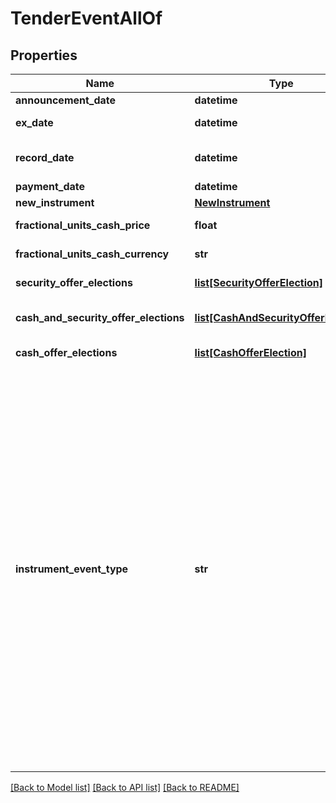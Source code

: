 # TenderEventAllOf


## Properties
Name | Type | Description | Notes
------------ | ------------- | ------------- | -------------
**announcement_date** | **datetime** | The date the tender is announced. | [optional] 
**ex_date** | **datetime** | The ex date (entitlement date) of the event. | 
**record_date** | **datetime** | Date you have to be the holder of record in order to participate in the tender. | [optional] 
**payment_date** | **datetime** | The payment date of the event. | 
**new_instrument** | [**NewInstrument**](NewInstrument.md) |  | 
**fractional_units_cash_price** | **float** | The cash price paid in lieu of fractionalUnits. | [optional] 
**fractional_units_cash_currency** | **str** | The currency of the cash paid in lieu of fractionalUnits. | [optional] 
**security_offer_elections** | [**list[SecurityOfferElection]**](SecurityOfferElection.md) | List of possible SecurityOfferElections for this event. | [optional] 
**cash_and_security_offer_elections** | [**list[CashAndSecurityOfferElection]**](CashAndSecurityOfferElection.md) | List of possible CashAndSecurityOfferElections for this event. | [optional] 
**cash_offer_elections** | [**list[CashOfferElection]**](CashOfferElection.md) | List of possible CashOfferElections for this event. | [optional] 
**instrument_event_type** | **str** | The Type of Event. The available values are: TransitionEvent, InformationalEvent, OpenEvent, CloseEvent, StockSplitEvent, BondDefaultEvent, CashDividendEvent, AmortisationEvent, CashFlowEvent, ExerciseEvent, ResetEvent, TriggerEvent, RawVendorEvent, InformationalErrorEvent, BondCouponEvent, DividendReinvestmentEvent, AccumulationEvent, BondPrincipalEvent, DividendOptionEvent, MaturityEvent, FxForwardSettlementEvent, ExpiryEvent, ScripDividendEvent, StockDividendEvent, ReverseStockSplitEvent, CapitalDistributionEvent, SpinOffEvent, MergerEvent, FutureExpiryEvent, SwapCashFlowEvent, SwapPrincipalEvent, CreditPremiumCashFlowEvent, CdsCreditEvent, CdxCreditEvent, MbsCouponEvent, MbsPrincipalEvent, BonusIssueEvent, MbsPrincipalWriteOffEvent, MbsInterestDeferralEvent, MbsInterestShortfallEvent, TenderEvent, CallOnIntermediateSecuritiesEvent, IntermediateSecuritiesDistributionEvent | 

[[Back to Model list]](../README.md#documentation-for-models) [[Back to API list]](../README.md#documentation-for-api-endpoints) [[Back to README]](../README.md)


